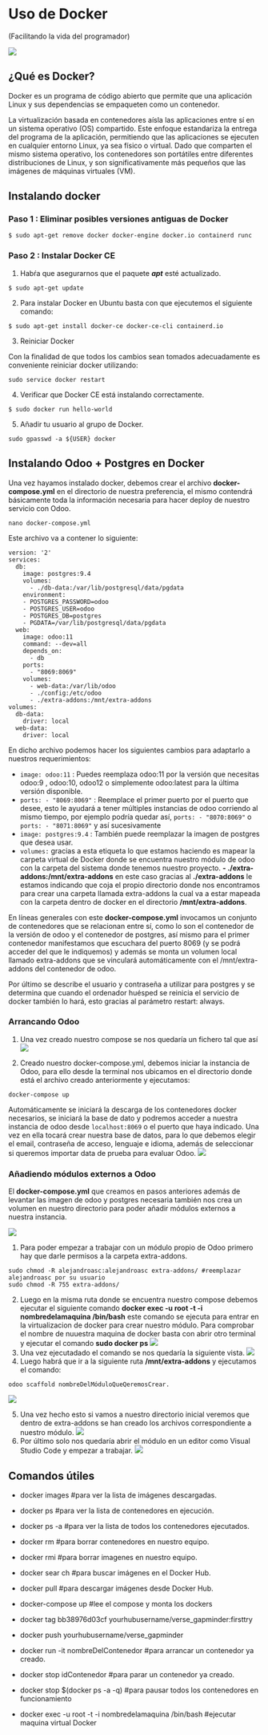 


# Uso de Docker
(Facilitando la vida del programador)



![](https://lh4.googleusercontent.com/pDdUiWy3bw-JyaCsSbBayV-0bH2xZHXouD0PIikVxIyPZQXaSPoE---Ky_FVvDzRb_AX4phRfsU0Po1RWXL8wRLsFW-YFg_bxBCQEC_dSWr3vy8Ff465AKIuRHRYbQa6CkiKmCx7)



## ¿Qué es Docker?
Docker es un programa de código abierto que permite que una aplicación Linux y sus dependencias se empaqueten como un contenedor.

La virtualización basada en contenedores aísla las aplicaciones entre sí en un sistema operativo (OS) compartido. Este enfoque estandariza la entrega del programa de la aplicación, permitiendo que las aplicaciones se ejecuten en cualquier entorno Linux, ya sea físico o virtual. Dado que comparten el mismo sistema operativo, los contenedores son portátiles entre diferentes distribuciones de Linux, y son significativamente más pequeños que las imágenes de máquinas virtuales (VM).
## Instalando docker
###  Paso 1 : Eliminar posibles versiones antiguas de Docker
```
$ sudo apt-get remove docker docker-engine docker.io containerd runc
```
### Paso 2 : Instalar Docker CE
1. Habŕa que asegurarnos que el paquete  ***apt*** esté actualizado.
```
$ sudo apt-get update
```
2. Para instalar Docker en Ubuntu basta con que ejecutemos el siguiente comando:
```
$ sudo apt-get install docker-ce docker-ce-cli containerd.io
```
3. Reiniciar Docker

Con la finalidad de que todos los cambios sean tomados adecuadamente es conveniente reiniciar docker utilizando:
```
sudo service docker restart
```
4. Verificar que Docker CE está instalando correctamente.
```
$ sudo docker run hello-world
```

5. Añadir tu usuario al grupo de Docker.
```
sudo gpasswd -a ${USER} docker
```
## Instalando Odoo + Postgres en Docker
Una vez hayamos instalado docker, debemos crear el archivo  **docker-compose.yml** en el directorio de nuestra preferencia, el mismo contendrá básicamente toda la información necesaria para hacer deploy de nuestro servicio con Odoo.

`nano docker-compose.yml`

Este archivo va a contener lo siguiente:
```
version: '2'
services:
  db:
    image: postgres:9.4
    volumes:
      - ./db-data:/var/lib/postgresql/data/pgdata
    environment:
    - POSTGRES_PASSWORD=odoo
    - POSTGRES_USER=odoo
    - POSTGRES_DB=postgres
    - PGDATA=/var/lib/postgresql/data/pgdata
  web:
    image: odoo:11
    command: --dev=all
    depends_on:
      - db
    ports:
      - "8069:8069"
    volumes:
      - web-data:/var/lib/odoo
      - ./config:/etc/odoo
      - ./extra-addons:/mnt/extra-addons
volumes:
  db-data:
    driver: local
  web-data:
    driver: local
```
En dicho archivo podemos hacer los siguientes cambios para adaptarlo a nuestros requerimientos:

-   `image: odoo:11` : Puedes reemplaza odoo:11 por la versión que necesitas odoo:9 , odoo:10, odoo12 o simplemente odoo:latest para la última versión disponible.
-   `ports: - "8069:8069"`  : Reemplace el primer puerto por el puerto que desee, esto le ayudará a tener múltiples instancias de odoo corriendo al mismo tiempo, por ejemplo podría quedar así, `ports: - "8070:8069"`  o `ports: - "8071:8069"` y así sucesivamente
-   `image: postgres:9.4`  : También puede reemplazar la imagen de postgres que desea usar.
- `volumes:` gracias a esta etiqueta lo que estamos haciendo es mapear la carpeta virtual de Docker donde se encuentra nuestro módulo de odoo con la carpeta del sistema donde tenemos nuestro proyecto. **- ./extra-addons:/mnt/extra-addons** en este caso gracias al **./extra-addons** le estamos indicando que coja el propio directorio donde nos encontramos para crear una carpeta llamada extra-addons la cual va a estar mapeada con la carpeta dentro de docker en el directorio  **/mnt/extra-addons**.

En líneas generales con este **docker-compose.yml** invocamos un conjunto de contenedores que se relacionan entre sí, como lo son el contenedor de la versión de odoo y el contenedor de postgres, así mismo para el primer contenedor manifestamos que escuchara del puerto 8069 (y se podrá acceder del que le indiquemos) y además se monta un volumen local llamado extra-addons que se vinculará automáticamente con el /mnt/extra-addons del contenedor de odoo.

Por último se describe el usuario y contraseña a utilizar para postgres y se determina que cuando el ordenador huésped se reinicia el servicio de docker también lo hará, esto gracias al parámetro restart: always.
### Arrancando Odoo
1. Una vez creado nuestro compose se nos quedaría un fichero tal que así
![](https://lh4.googleusercontent.com/Ah9YAJH-z6_KxHI2naOop8-1IGzUMOYUEJWuEY-VI7Wd0QZiSxU3sWDcKcyYt3gJFZncEJQGPjcqjS7wtWFnN4CxevV7BRcBw3Rq55YSruqtmx1qg2dhypSCgAuYHI_s80nB6NLO)

2. Creado nuestro docker-compose.yml, debemos iniciar la instancia de Odoo, para ello desde la terminal nos ubicamos en el directorio donde está el archivo creado anteriormente y ejecutamos:
```
docker-compose up
```
Automáticamente se iniciará la descarga de los contenedores docker necesarios, se iniciará la base de dato y podremos acceder a nuestra instancia de odoo desde `localhost:8069` o el puerto que haya indicado. Una vez en ella tocará crear nuestra base de datos, para lo que debemos elegir el email, contraseña de acceso, lenguaje e idioma, además de seleccionar si queremos importar data de prueba para evaluar Odoo.
![](http://jmoral.es/assets/img/odoo/usuario/6.png)

### Añadiendo módulos externos a Odoo

El **docker-compose.yml** que creamos en pasos anteriores además de levantar las imagen de odoo y postgres necesaria también nos crea un volumen en nuestro directorio para poder añadir módulos externos a nuestra instancia.

**![](https://lh5.googleusercontent.com/5QskRN5t1xRjiWJ_V2g7qx0yuANvaMkOgNyyV_1GSMxYh9q6bNeYWVXVfn66qhn3ZUVPvJRClYk-1MHvi0D-Vw-kGeO5_hry_xTKNkuAgY_fwCQgrMusjqn8PA_PjIlM0zbuiprx)**
1. Para poder empezar a trabajar con un módulo propio de Odoo primero hay que darle permisos a la carpeta extra-addons.

```
sudo chmod -R alejandroasc:alejandroasc extra-addons/ #reemplazar alejandroasc por su usuario
sudo chmod -R 755 extra-addons/
```
2. Luego en la misma ruta donde se encuentra nuestro compose debemos ejecutar el siguiente comando **docker exec -u root -t -i nombredelamaquina /bin/bash** este comando se ejecuta para entrar en la virtualizacion de docker para crear nuestro módulo. Para comprobar el nombre de nuuestra maquina de docker basta con abrir otro terminal y ejecutar el comando **sudo docker ps**
**![](https://lh3.googleusercontent.com/dCR3wdxVnJz0SFTvOVbkxHlAZhUH8p-uPQZnKHh8PUZmoJo1V0jWUPXIthC3OHfnvlacaE7ZRbblt6uu7oruod6R05v6cakwgTCQEs0lYKRfn65Cl8fDn9AUC7-6ZihG_Qx55iKu)**
3. Una vez ejecutadado el comando se nos quedaría la siguiente vista.
**![](https://lh5.googleusercontent.com/uIG-qHiEvC_ouI8hJZhqLWwlbk8kxDQkGdusy-1yiioV3Dzwf6qWfCWPE0ehUV5eUQFOOfCHbSLgXsSeNWgEQEagtLUbnOj7sa6wDUV7a-BDvaFQhER1jAyoS7XlZGETGIjZSI69)**
4. Luego habrá que ir a la siguiente ruta **/mnt/extra-addons** y ejecutamos el comando:
```
odoo scaffold nombreDelMóduloQueQeremosCrear.
```
**![](https://lh6.googleusercontent.com/LUkR3Wbfq4JpX5FnBaHgL2fgpyneZIGBRx_4bwsW-qUHvipTn0wR20Es5pELEhbCHeDB9oJHJaJo-4o7ZDa3_oUGNKnNhmsuzycV6CaicIcoVyJZazaGQIU3nEULpcHo1mAqe5ks)**

5. Una vez hecho esto si vamos a nuestro directorio inicial veremos que dentro de extra-addons se han creado los archivos correspondiente a nuestro módulo.
**![](https://lh5.googleusercontent.com/4yYTaqDcGBTgaB1YQ80-hvSiW1gPTAAb4dkabd3f8Fay_x4WtvbqamduQejQav4KIx6oYGxJCi6kBhrNhYjYk-d8dsGLU0JzEazGf8v7C3n8RRofe19Dvalqd1u25JmE8Lwmg9gq)**
6. Por último solo nos quedaría abrir el módulo en un editor como Visual Studio Code  y empezar a trabajar.
**![](https://lh5.googleusercontent.com/DvBHw3N6x1Rg0-SWdDXrNRnEzjYO85jFHxDkfn3DmLnjSTDJMpQni-s0YQ9RcUIfxVTWMdqVhiWWzgJXmVlUqT12DswQYnQgwCwnjSBersY9oii7Vk6_SsKMtlVVVyx7z5zV1sNt)**
## Comandos útiles

-   docker images #para ver la lista de imágenes descargadas.

-   docker ps #para ver la lista de contenedores en ejecución.

-   docker ps -a #para ver la lista de todos los contenedores ejecutados.

-   docker rm #para borrar contenedores en nuestro equipo.

-   docker rmi #para borrar imagenes en nuestro equipo.

-   docker sear ch #para buscar imágenes en el Docker Hub.

-   docker pull #para descargar imágenes desde Docker Hub.

-   docker-compose up #lee el compose y monta los dockers

-   docker tag bb38976d03cf yourhubusername/verse_gapminder:firsttry

-   docker push yourhubusername/verse_gapminder

-   docker run -it nombreDelContenedor #para arrancar un contenedor ya creado.

-   docker stop idContenedor #para parar un contenedor ya creado.
-   docker stop $(docker ps -a -q) #para pausar todos los contenedores en funcionamiento

-   docker exec -u root -t -i nombredelamaquina /bin/bash #ejecutar maquina virtual Docker
